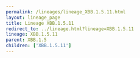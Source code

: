 ```yaml
---
permalink: /lineages/lineage_XBB.1.5.11.html
layout: lineage_page
title: Lineage XBB.1.5.11
redirect_to: ../lineage.html?lineage=XBB.1.5.11
lineage: XBB.1.5.11
parent: XBB.1.5
children: ['XBB.1.5.11']
---
```

